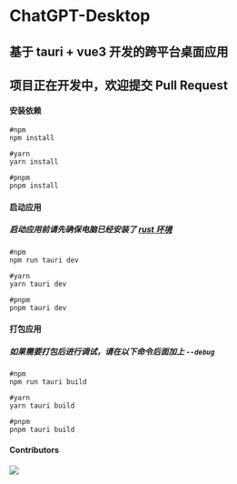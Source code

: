 # ChatGPT-Desktop

## 基于 tauri + vue3 开发的跨平台桌面应用

## 项目正在开发中，欢迎提交 Pull Request

#### 安装依赖

```shell
#npm
npm install

#yarn
yarn install

#pnpm
pnpm install
```

#### 启动应用

##### 启动应用前请先确保电脑已经安装了 [rust 环境](https://tauri.app/zh-cn/v1/guides/getting-started/prerequisites/)

```shell
#npm
npm run tauri dev

#yarn
yarn tauri dev

#pnpm
pnpm tauri dev
```

#### 打包应用

##### 如果需要打包后进行调试，请在以下命令后面加上 `--debug`

```shell
#npm
npm run tauri build

#yarn
yarn tauri build

#pnpm
pnpm tauri build
```

#### Contributors

<a href="https://github.com/bilibili-ayang/ChatGPT-Desktop/graphs/contributors">
  <img src="https://contrib.rocks/image?repo=bilibili-ayang/ChatGPT-Desktop" />
</a>
